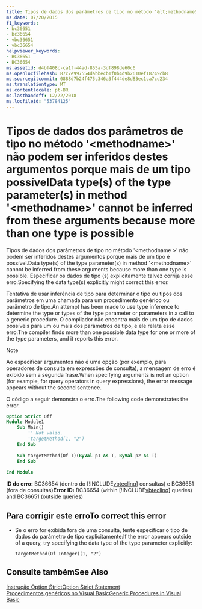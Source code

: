 ```yaml
---
title: Tipos de dados dos parâmetros de tipo no método '&lt;methodname&gt;' não podem ser inferidos destes argumentos porque mais de um tipo possível
ms.date: 07/20/2015
f1_keywords:
- bc36651
- bc36654
- vbc36651
- vbc36654
helpviewer_keywords:
- BC36651
- BC36654
ms.assetid: d4bf408c-ca1f-44ad-855a-3df898de60c6
ms.openlocfilehash: 87c7e997554dabbecb1f0b4d9b2610ef18749cb8
ms.sourcegitcommit: 0888d7b24f475c346a3f444de8d83ec1ca7cd234
ms.translationtype: MT
ms.contentlocale: pt-BR
ms.lasthandoff: 12/22/2018
ms.locfileid: "53784125"
---
```

# <a name="data-types-of-the-type-parameters-in-method-ltmethodnamegt-cannot-be-inferred-from-these-arguments-because-more-than-one-type-is-possible"></a><span data-ttu-id="5dfac-102">Tipos de dados dos parâmetros de tipo no método '&lt;methodname&gt;' não podem ser inferidos destes argumentos porque mais de um tipo possível</span><span class="sxs-lookup"><span data-stu-id="5dfac-102">Data type(s) of the type parameter(s) in method '&lt;methodname&gt;' cannot be inferred from these arguments because more than one type is possible</span></span>
<span data-ttu-id="5dfac-103">Tipos de dados dos parâmetros de tipo no método '\<methodname >' não podem ser inferidos destes argumentos porque mais de um tipo é possível.</span><span class="sxs-lookup"><span data-stu-id="5dfac-103">Data type(s) of the type parameter(s) in method '\<methodname>' cannot be inferred from these arguments because more than one type is possible.</span></span> <span data-ttu-id="5dfac-104">Especificar os dados de tipo (s) explicitamente talvez corrija esse erro.</span><span class="sxs-lookup"><span data-stu-id="5dfac-104">Specifying the data type(s) explicitly might correct this error.</span></span>  
  
 <span data-ttu-id="5dfac-105">Tentativa de usar inferência de tipo para determinar o tipo ou tipos dos parâmetros em uma chamada para um procedimento genérico ou parâmetro de tipo.</span><span class="sxs-lookup"><span data-stu-id="5dfac-105">An attempt has been made to use type inference to determine the type or types of the type parameter or parameters in a call to a generic procedure.</span></span> <span data-ttu-id="5dfac-106">O compilador não encontra mais de um tipo de dados possíveis para um ou mais dos parâmetros de tipo, e ele relata esse erro.</span><span class="sxs-lookup"><span data-stu-id="5dfac-106">The compiler finds more than one possible data type for one or more of the type parameters, and it reports this error.</span></span>  
  
> [!NOTE]
>  <span data-ttu-id="5dfac-107">Ao especificar argumentos não é uma opção (por exemplo, para operadores de consulta em expressões de consulta), a mensagem de erro é exibido sem a segunda frase.</span><span class="sxs-lookup"><span data-stu-id="5dfac-107">When specifying arguments is not an option (for example, for query operators in query expressions), the error message appears without the second sentence.</span></span>  
  
 <span data-ttu-id="5dfac-108">O código a seguir demonstra o erro.</span><span class="sxs-lookup"><span data-stu-id="5dfac-108">The following code demonstrates the error.</span></span>  
  
```vb  
Option Strict Off  
Module Module1  
    Sub Main()  
        '' Not valid.  
        'targetMethod(1, "2")  
    End Sub  
  
    Sub targetMethod(Of T)(ByVal p1 As T, ByVal p2 As T)  
    End Sub  
  
End Module  
```  
  
 <span data-ttu-id="5dfac-109">**ID do erro:** BC36654 (dentro do [!INCLUDE[vbteclinq](~/includes/vbteclinq-md.md)] consultas) e BC36651 (fora de consultas)</span><span class="sxs-lookup"><span data-stu-id="5dfac-109">**Error ID:** BC36654 (within [!INCLUDE[vbteclinq](~/includes/vbteclinq-md.md)] queries) and BC36651 (outside queries)</span></span>  
  
## <a name="to-correct-this-error"></a><span data-ttu-id="5dfac-110">Para corrigir este erro</span><span class="sxs-lookup"><span data-stu-id="5dfac-110">To correct this error</span></span>  
  
-   <span data-ttu-id="5dfac-111">Se o erro for exibida fora de uma consulta, tente especificar o tipo de dados do parâmetro de tipo explicitamente:</span><span class="sxs-lookup"><span data-stu-id="5dfac-111">If the error appears outside of a query, try specifying the data type of the type parameter explicitly:</span></span>  
  
    ```  
    targetMethod(Of Integer)(1, "2")  
    ```  
  
## <a name="see-also"></a><span data-ttu-id="5dfac-112">Consulte também</span><span class="sxs-lookup"><span data-stu-id="5dfac-112">See Also</span></span>  
 [<span data-ttu-id="5dfac-113">Instrução Option Strict</span><span class="sxs-lookup"><span data-stu-id="5dfac-113">Option Strict Statement</span></span>](../../visual-basic/language-reference/statements/option-strict-statement.md)  
 [<span data-ttu-id="5dfac-114">Procedimentos genéricos no Visual Basic</span><span class="sxs-lookup"><span data-stu-id="5dfac-114">Generic Procedures in Visual Basic</span></span>](../../visual-basic/programming-guide/language-features/data-types/generic-procedures.md)
